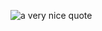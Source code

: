 ![a very nice quote](https://cdn.discordapp.com/attachments/700463899371372584/903673520142303324/unknown.png)
